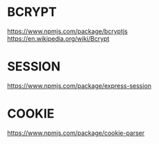 # BCRYPT
https://www.npmjs.com/package/bcryptjs
https://en.wikipedia.org/wiki/Bcrypt

# SESSION
https://www.npmjs.com/package/express-session

# COOKIE
https://www.npmjs.com/package/cookie-parser